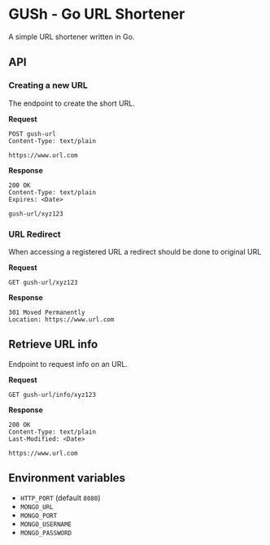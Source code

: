 # GUSh - Go URL Shortener

A simple URL shortener written in Go.

## API

### Creating a new URL
The endpoint to create the short URL.

**Request**

    POST gush-url
    Content-Type: text/plain
    
    https://www.url.com

**Response**

    200 OK
    Content-Type: text/plain
    Expires: <Date>
    
    gush-url/xyz123

### URL Redirect

When accessing a registered URL a redirect should be done to original URL

**Request**

    GET gush-url/xyz123

**Response**

    301 Moved Permanently
    Location: https://www.url.com

## Retrieve URL info

Endpoint to request info on an URL.

**Request**

    GET gush-url/info/xyz123

**Response**

    200 OK
    Content-Type: text/plain
    Last-Modified: <Date>
    
    https://www.url.com


## Environment variables

- `HTTP_PORT` (default `8080`)
- `MONGO_URL`
- `MONGO_PORT`
- `MONGO_USERNAME`
- `MONGO_PASSWORD`
